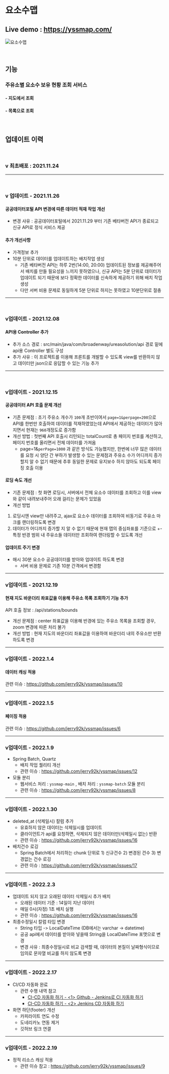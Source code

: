 # 요소수맵

## Live demo : https://yssmap.com/

![요소수맵](https://user-images.githubusercontent.com/62507373/151695704-e101eaae-ab60-4568-bd53-af3fa665b22e.png)

<br>

## 기능

### 주유소별 요소수 보유 현황 조회 서비스
#### - 지도에서 조회
#### - 목록으로 조회

<br>

## 업데이트 이력

<br>

### v 최초배포 : 2021.11.24
---
<br>

### v 업데이트 - 2021.11.26
#### 공공데이터포털 API 변경에 따른 데이터 적재 작업 개선
- 변경 사유 : 공공데이터포털에서 2021.11.29 부터 기존 베타버전 API가 종료되고 신규 API로 정식 서비스 제공 
#### 추가 개선사항
- 가격정보 추가
- 10분 단위로 데이터를 업데이트하는 배치작업 생성
  - 기존 베타버전 API는 하루 2번(14:00, 20:00) 업데이트된 정보를 제공해주어서 배치를 만들 필요성을 느끼지 못하였으나,
    신규 API는 5분 단위로 데이터가 업데이트 되기 때문에 보다 정확한 데이터를 신속하게 제공하기 위해 배치 작업 생성
  - 다만 서버 비용 문제로 동일하게 5분 단위로 하지는 못하였고 10분단위로 절충
---
<br>

### v업데이트 - 2021.12.08
#### API용 Controller 추가
- 추가 소스 경로 : src/main/java/com/broadenway/ureasolution/api 경로 밑에 api용 Controller 별도 구성
- 추가 사유 : 이 프로젝트를 이용해 프론트를 개발할 수 있도록 view를 반환하지 않고 데이터만 json으로 응답할 수 있는 기능 추가   
---
<br>

### v업데이트 - 2021.12.15
#### 공공데이터 API 호출 문제 개선
- 기존 문제점 : 초기 주유소 개수가 ```100```개 초반이여서 ```page=1&perpage=200```으로 API를 한번만 호출하여 데이터를 적재하였었는데
 API에서 제공하는 데이터가 많아지면서 현재는 ```960```개정도로 증가함
- 개선 방법 : 첫번째 API 호출시 리턴되는 totalCount로 총 페이지 번호를 계산하고, 페이지 번호를 올리면서 전체 데이터를 가져옴
  - page=1&```perPage=1000``` 과 같은 방식도 가능했지만, 한번에 너무 많은 데이터를 요청 시 양단 간 부하가 발생할 수 있는 문제점과
 주유소 수가 어디까지 증가할지 알 수 없기 때문에 추후 동일한 문제로 유지보수 하지 않아도 되도록 페이징 호출 이용
 
#### 로딩 속도 개선
- 기존 문제점 : 첫 화면 로딩시, 서버에서 전체 요소수 데이터를 조회하고 이를 view와 같이 내려보내주어 오래 걸리는 문제가 있었음
- 개선 방법
 1) 로딩시엔 view만 내려주고, ajax로 요소수 데이터를 조회하여 비동기로 주유소 마크를 랜더링하도록 변경
 2) 데이터가 어디까지 증가할 지 알 수 없기 때문에 현재 맵의 중심좌표를 기준으로 +- 특정 반경 범위 내 주유소들 데이터만 조회하여 랜더링할 수 있도록 개선

#### 업데이트 주기 변경
- 매시 30분 요소수 공공데이터를 받아와 업데이트 하도록 변경
  - 서버 비용 문제로 기존 10분 간격에서 변경함 
 
---
### v업데이트 - 2021.12.19
#### 현재 지도 바운더리 좌표값을 이용해 주유소 목록 조회하기 기능 추가
API 호출 정보 : /api/stations/bounds
- 개선 문제점 : center 좌표값을 이용해 반경에 있는 주유소 목록을 조회할 경우, zoom 변경에 따른 처리 불가
- 개선 방법 : 현재 지도의 바운더리 좌표값을 이용하여 바운더리 내의 주유소만 반환하도록 변경

---

### v업데이트 - 2022.1.4
#### 데이터 캐싱 적용
관련 이슈 : https://github.com/jerry92k/yssmap/issues/10

---

### v업데이트 - 2022.1.5
#### 페이징 적용
관련 이슈 : https://github.com/jerry92k/yssmap/issues/6

---

### v업데이트 - 2022.1.9
- Spring Batch, Quartz
  - 배치 작업 퀄리티 개선
  - 관련 이슈 : https://github.com/jerry92k/yssmap/issues/12
- 모듈 분리
  - 웹서비스 처리 : ```yssmap-main``` , 배치 처리 : ```yssmap-batch``` 모듈 분리  
  - 관련 이슈 : https://github.com/jerry92k/yssmap/issues/8

---
### v업데이트 - 2022.1.30
- deleted_at (삭제일시) 칼럼 추가
  - 유효하지 않은 데이터는 삭제일시를 업데이트
  - 클라이언트가 api를 요청하면, 삭제되지 않은 데이터만(삭제일시 없는) 반환
  - 관련 이슈 : https://github.com/jerry92k/yssmap/issues/16
- 배치건수 로깅
  - Spring Batch에서 처리하는 chunk 단위로 1) 신규건수 2) 변경된 건수 3) 변경없는 건수 로깅
  - 관련 이슈 : https://github.com/jerry92k/yssmap/issues/17

---
### v업데이트 - 2022.2.3
- 업데이트 되지 않고 오래된 데이터 삭제일시 추가 배치 
  - 오래된 데이터 기준 : 14일이 지난 데이터
  - 매일 0시(자정) 1초 배치 실행
  - 관련 이슈 : https://github.com/jerry92k/yssmap/issues/16
- 최종수정일시 칼럼 타입 변경
  - String 타입 -> LocalDateTime (DB에서는 varchar -> datetime)
  - 공공 api에서 데이터를 받아와 넣을때 String을 LocalDateTime 포맷으로 변경
  - 변경 사유 : 최종수정일시로 비교 검색할 때, 데이터의 본질이 날짜형식이므로 임의로 문자열 비교를 하지 않도록 변경

---
### v업데이트 - 2022.2.17
- CI/CD 자동화 완료
  - 관련 수행 내역 참고
    - [CI-CD 자동화 하기 - <1> Github - Jenkins로 CI 자동화 하기](https://jerry92k.tistory.com/71)
    - [CI-CD 자동화 하기 - <2> Jenkins CD 자동화 하기](https://jerry92k.tistory.com/72)
- 화면 하단(footer) 개선 
  - 카피라이트 연도 수정 
  - 도네리카노 연동 제거 
  - 깃허브 링크 연결
  
---
### v업데이트 - 2022.2.19
- 정적 리소스 캐싱 적용
  - 관련 이슈 참고 : https://github.com/jerry92k/yssmap/issues/9
